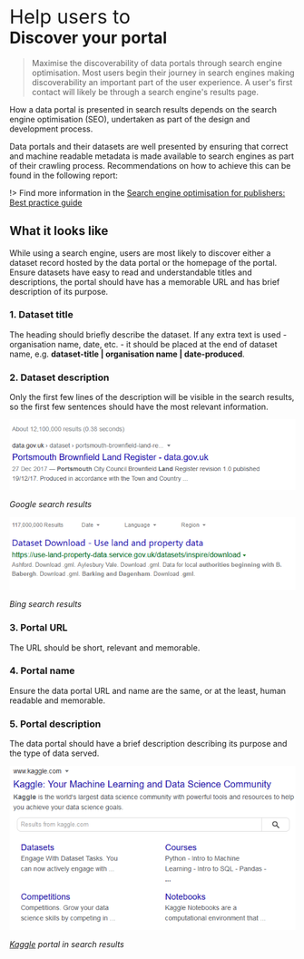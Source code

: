 <div class="small-heading" style="margin-top: 45px; font-size: 34px;">Help users to</div>
<h1 id="discover-your-portal" style="margin-top: 0px">Discover your portal</h1>

> Maximise the discoverability of data portals through search engine optimisation. Most users begin their journey in search engines making discoverability an important part of the user experience. A user's first contact will likely be through a search engine's results page.

How a data portal is presented in search results depends on the search engine optimisation (SEO), undertaken as part of the design and development process.

Data portals and their datasets are well presented by ensuring that correct and machine readable metadata is made available to search engines as part of their crawling process. Recommendations on how to achieve this can be found in the following report:

!> Find more information in the [Search engine optimisation for publishers: Best practice guide](https://www.gov.uk/government/publications/search-engine-optimisation-for-publishers-best-practice-guide)
## What it looks like

While using a search engine, users are most likely to discover either a dataset record hosted by the data portal or the homepage of the portal. Ensure datasets have easy to read and understandable titles and descriptions, the portal should have has a memorable URL and has brief description of its purpose. 

### 1. Dataset title

The heading should briefly describe the dataset. If any extra text is used - organisation name, date, etc. - it should be placed at the end of dataset name, e.g. **dataset-title | organisation name | date-produced**.

### 2. Dataset description

Only the first few lines of the description will be visible in the search results, so the first few sentences should have the most relevant information.

<div class="image-container">

![Google search results page](../../_media/stage-1/google-search-results.png)

*Google search results*

![Big search results page](../../_media/stage-1/bing-search-results.png)

*Bing search results*

</div>

### 3. Portal URL

The URL should be short, relevant and memorable.

### 4. Portal name

Ensure the data portal URL and name are the same, or at the least, human readable and memorable.

### 5. Portal description

The data portal should have a brief description describing its purpose and the type of data served.

<div class="image-container">

![Google results](../../_media/stage-1/kaggle-in-google.png)

*[Kaggle](http://www.kaggle.com) portal in search results*

</div>
